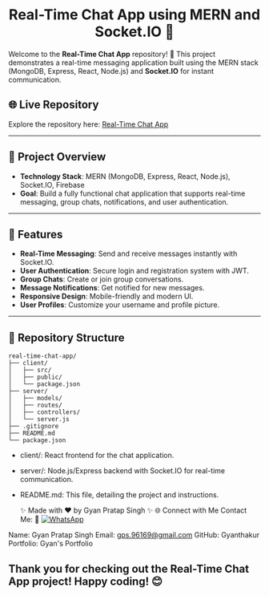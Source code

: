 <div align="center">

# Real-Time Chat App using MERN and Socket.IO 🚀

</div>

Welcome to the **Real-Time Chat App** repository! 🌟 This project demonstrates a real-time messaging application built using the MERN stack (MongoDB, Express, React, Node.js) and **Socket.IO** for instant communication.

## 🌐 Live Repository
Explore the repository here: [Real-Time Chat App](https://github.com/YourUsername/real-time-chat-app)

---

## 📖 Project Overview

- **Technology Stack**: MERN (MongoDB, Express, React, Node.js), Socket.IO, Firebase 
- **Goal**: Build a fully functional chat application that supports real-time messaging, group chats, notifications, and user authentication.

---

## 🚀 Features

- **Real-Time Messaging**: Send and receive messages instantly with Socket.IO.
- **User Authentication**: Secure login and registration system with JWT.
- **Group Chats**: Create or join group conversations.
- **Message Notifications**: Get notified for new messages.
- **Responsive Design**: Mobile-friendly and modern UI.
- **User Profiles**: Customize your username and profile picture.
  
---

## 📂 Repository Structure

```plaintext
real-time-chat-app/
├── client/
│   ├── src/
│   ├── public/
│   └── package.json
├── server/
│   ├── models/
│   ├── routes/
│   ├── controllers/
│   └── server.js
├── .gitignore
├── README.md
└── package.json
```
- client/: React frontend for the chat application.
- server/: Node.js/Express backend with Socket.IO for real-time communication.
- README.md: This file, detailing the project and instructions.

  ✨ Made with ❤️ by Gyan Pratap Singh ✨
🌐 Connect with Me
Contact Me: 📲 <a href="https://wa.me/918957818597?text=Hey%20%F0%9F%91%8B%2C%20how%20can%20I%20help%20you%3F"> <img src="https://img.shields.io/badge/WhatsApp-Click%20Me-25D366?style=for-the-badge&logo=whatsapp" alt="WhatsApp" /> </a>

Name: Gyan Pratap Singh
Email: gps.96169@gmail.com
GitHub: Gyanthakur
Portfolio: Gyan's Portfolio
## Thank you for checking out the Real-Time Chat App project! Happy coding! 😊

